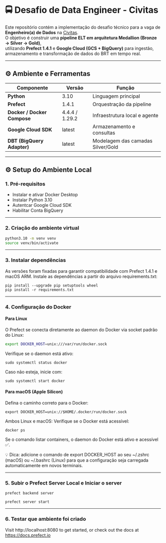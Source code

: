 # 🚍 Desafio de Data Engineer - Civitas

Este repositório contém a implementação do desafio técnico para a vaga de **Engenheiro(a) de Dados** na [Civitas](https://civitas.rio/).  
O objetivo é construir uma **pipeline ELT em arquitetura Medallion (Bronze → Silver → Gold)**,  
utilizando **Prefect 1.4.1** e **Google Cloud (GCS + BigQuery)** para ingestão, armazenamento e transformação de dados do BRT em tempo real.


---

## ⚙️ Ambiente e Ferramentas

| Componente | Versão | Função |
|-------------|---------|--------|
| **Python** | 3.10 | Linguagem principal |
| **Prefect** | 1.4.1 | Orquestração da pipeline |
| **Docker / Docker Compose** | 4.4.4 / 1.29.2 | Infraestrutura local e agente |
| **Google Cloud SDK** | latest | Armazenamento e consultas |
| **DBT (BigQuery Adapter)** | latest | Modelagem das camadas Silver/Gold |

---

## ⚙️ Setup do Ambiente Local

### 1. Pré-requisitos

- Instalar e ativar Docker Desktop
- Instalar Python 3.10 
- Autentcar Google Cloud SDK
- Habilitar Conta BigQuery 

---

### 2. Criação do ambiente virtual

```bash
python3.10 -m venv venv
source venv/bin/activate
```
---

### 3. Instalar dependências

As versões foram fixadas para garantir compatibilidade com Prefect 1.4.1 e macOS ARM.
Instale as dependências a partir do arquivo requirements.txt:

```
pip install --upgrade pip setuptools wheel
pip install -r requirements.txt
```
---

### 4. Configuração do Docker 

#### Para Linux

O Prefect se conecta diretamente ao daemon do Docker via socket padrão do Linux:
```bash
export DOCKER_HOST=unix:///var/run/docker.sock
```
Verifique se o daemon está ativo:

```
sudo systemctl status docker
```

Caso não esteja, inicie com:
```
sudo systemctl start docker
```

#### Para macOS (Apple Silicon)

Defina o caminho correto para o Docker:

```
export DOCKER_HOST=unix://$HOME/.docker/run/docker.sock
```

Ambos Linux e macOS:
Verifique se o Docker está acessível:

```
docker ps
```

Se o comando listar containers, o daemon do Docker está ativo e acessível ✅.

💡 Dica: adicione o comando de export DOCKER_HOST ao seu ~/.zshrc (macOS) ou ~/.bashrc (Linux)
para que a configuração seja carregada automaticamente em novos terminais.

---

### 5. Subir o Prefect Server Local e Iniciar o server
```
prefect backend server
```
```
prefect server start
```
---

### 6. Testar que ambiente foi criado
Visit http://localhost:8080 to get started, or check out the docs at https://docs.prefect.io


